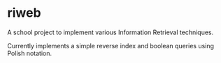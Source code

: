 # riweb

A school project to implement various Information Retrieval techniques.

Currently implements a simple reverse index and boolean queries using Polish notation.
